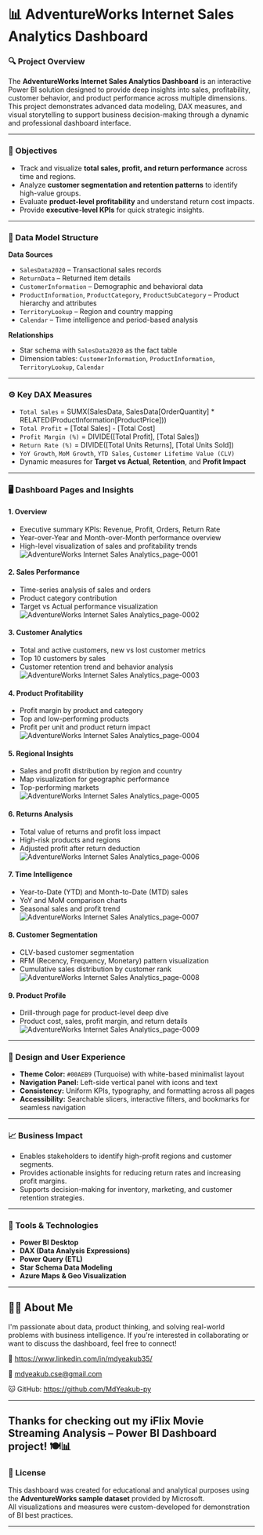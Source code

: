 # 📊 AdventureWorks Internet Sales Analytics Dashboard

### 🔍 Project Overview
The **AdventureWorks Internet Sales Analytics Dashboard** is an interactive Power BI solution designed to provide deep insights into sales, profitability, customer behavior, and product performance across multiple dimensions.  
This project demonstrates advanced data modeling, DAX measures, and visual storytelling to support business decision-making through a dynamic and professional dashboard interface.

---

### 🧠 Objectives
- Track and visualize **total sales, profit, and return performance** across time and regions.  
- Analyze **customer segmentation and retention patterns** to identify high-value groups.  
- Evaluate **product-level profitability** and understand return cost impacts.  
- Provide **executive-level KPIs** for quick strategic insights.

---

### 🧩 Data Model Structure

**Data Sources**
- `SalesData2020` – Transactional sales records  
- `ReturnData` – Returned item details  
- `CustomerInformation` – Demographic and behavioral data  
- `ProductInformation`, `ProductCategory`, `ProductSubCategory` – Product hierarchy and attributes  
- `TerritoryLookup` – Region and country mapping  
- `Calendar` – Time intelligence and period-based analysis  

**Relationships**
- Star schema with `SalesData2020` as the fact table  
- Dimension tables: `CustomerInformation`, `ProductInformation`, `TerritoryLookup`, `Calendar`  

---

### ⚙️ Key DAX Measures
- `Total Sales` = SUMX(SalesData, SalesData[OrderQuantity] * RELATED(ProductInformation[ProductPrice]))  
- `Total Profit` = [Total Sales] - [Total Cost]  
- `Profit Margin (%)` = DIVIDE([Total Profit], [Total Sales])  
- `Return Rate (%)` = DIVIDE([Total Units Returns], [Total Units Sold])  
- `YoY Growth`, `MoM Growth`, `YTD Sales`, `Customer Lifetime Value (CLV)`  
- Dynamic measures for **Target vs Actual**, **Retention**, and **Profit Impact**

---

### 🖥️ Dashboard Pages and Insights

#### 1. **Overview**
- Executive summary KPIs: Revenue, Profit, Orders, Return Rate  
- Year-over-Year and Month-over-Month performance overview  
- High-level visualization of sales and profitability trends  
![AdventureWorks Internet Sales Analytics_page-0001](https://github.com/user-attachments/assets/3ebbc329-47ed-4090-8463-b4abcf1e6dac)


#### 2. **Sales Performance**
- Time-series analysis of sales and orders  
- Product category contribution  
- Target vs Actual performance visualization  
![AdventureWorks Internet Sales Analytics_page-0002](https://github.com/user-attachments/assets/f425f27c-0854-4938-a9e4-4e1dd56df01f)


#### 3. **Customer Analytics**
- Total and active customers, new vs lost customer metrics  
- Top 10 customers by sales  
- Customer retention trend and behavior analysis
![AdventureWorks Internet Sales Analytics_page-0003](https://github.com/user-attachments/assets/0676546b-db93-452e-b8c7-1edb563f8756)


#### 4. **Product Profitability**
- Profit margin by product and category  
- Top and low-performing products  
- Profit per unit and product return impact  
![AdventureWorks Internet Sales Analytics_page-0004](https://github.com/user-attachments/assets/d198bdf2-18de-491b-9166-38a70be408ae)


#### 5. **Regional Insights**
- Sales and profit distribution by region and country  
- Map visualization for geographic performance  
- Top-performing markets  
![AdventureWorks Internet Sales Analytics_page-0005](https://github.com/user-attachments/assets/c2784783-ece1-411f-889f-355feda1b78f)


#### 6. **Returns Analysis**
- Total value of returns and profit loss impact  
- High-risk products and regions  
- Adjusted profit after return deduction  
![AdventureWorks Internet Sales Analytics_page-0006](https://github.com/user-attachments/assets/98be0da9-532a-4fcb-afd5-320518373daf)


#### 7. **Time Intelligence**
- Year-to-Date (YTD) and Month-to-Date (MTD) sales  
- YoY and MoM comparison charts  
- Seasonal sales and profit trend  
![AdventureWorks Internet Sales Analytics_page-0007](https://github.com/user-attachments/assets/9b612236-de37-4c03-82cc-2479f9bc6a18)


#### 8. **Customer Segmentation**
- CLV-based customer segmentation  
- RFM (Recency, Frequency, Monetary) pattern visualization  
- Cumulative sales distribution by customer rank  
![AdventureWorks Internet Sales Analytics_page-0008](https://github.com/user-attachments/assets/07aa2fc0-58a8-490b-b235-ebcccd87792c)


#### 9. **Product Profile**
- Drill-through page for product-level deep dive  
- Product cost, sales, profit margin, and return details  
![AdventureWorks Internet Sales Analytics_page-0009](https://github.com/user-attachments/assets/12584752-d1b5-4de6-98b1-a141a876e9d3)


---

### 🎨 Design and User Experience
- **Theme Color:** `#00AEB9` (Turquoise) with white-based minimalist layout  
- **Navigation Panel:** Left-side vertical panel with icons and text  
- **Consistency:** Uniform KPIs, typography, and formatting across all pages  
- **Accessibility:** Searchable slicers, interactive filters, and bookmarks for seamless navigation  

---

### 📈 Business Impact
- Enables stakeholders to identify high-profit regions and customer segments.  
- Provides actionable insights for reducing return rates and increasing profit margins.  
- Supports decision-making for inventory, marketing, and customer retention strategies.  

---

### 🧰 Tools & Technologies
- **Power BI Desktop**  
- **DAX (Data Analysis Expressions)**  
- **Power Query (ETL)**  
- **Star Schema Data Modeling**  
- **Azure Maps & Geo Visualization**

---

## 🙋‍♂️ About Me

I'm passionate about data, product thinking, and solving real-world problems with business intelligence. If you're interested in collaborating or want to discuss the dashboard, feel free to connect!

🔗 https://www.linkedin.com/in/mdyeakub35/

📧 mdyeakub.cse@gmail.com

🐱 GitHub: https://github.com/MdYeakub-py

---

Thanks for checking out my iFlix Movie Streaming Analysis – Power BI Dashboard project! 🍽️📊
---

### 📎 License
This dashboard was created for educational and analytical purposes using the **AdventureWorks sample dataset** provided by Microsoft.  
All visualizations and measures were custom-developed for demonstration of BI best practices.

---

